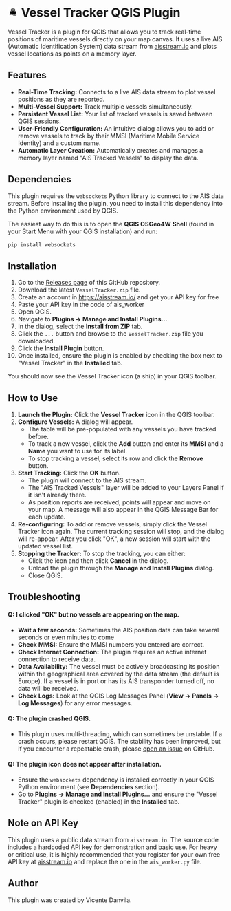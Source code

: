 # ![Vessel Tracker Icon](icon.png)  Vessel Tracker QGIS Plugin

Vessel Tracker is a plugin for QGIS that allows you to track real-time positions of maritime vessels directly on your map canvas. It uses a live AIS (Automatic Identification System) data stream from [aisstream.io](https://aisstream.io/) and plots vessel locations as points on a memory layer.

## Features

* **Real-Time Tracking:** Connects to a live AIS data stream to plot vessel positions as they are reported.
* **Multi-Vessel Support:** Track multiple vessels simultaneously.
* **Persistent Vessel List:** Your list of tracked vessels is saved between QGIS sessions.
* **User-Friendly Configuration:** An intuitive dialog allows you to add or remove vessels to track by their MMSI (Maritime Mobile Service Identity) and a custom name.
* **Automatic Layer Creation:** Automatically creates and manages a memory layer named "AIS Tracked Vessels" to display the data.

## Dependencies

This plugin requires the `websockets` Python library to connect to the AIS data stream. Before installing the plugin, you need to install this dependency into the Python environment used by QGIS.

The easiest way to do this is to open the **QGIS OSGeo4W Shell** (found in your Start Menu with your QGIS installation) and run:

```bash
pip install websockets
```

## Installation

1.  Go to the [Releases page](https://github.com/your-username/your-repo/releases) of this GitHub repository. <!-- Update this link -->
2.  Download the latest `VesselTracker.zip` file.
3.  Create an account in https://aisstream.io/ and get your API key for free
4.  Paste your API key in the code of ais_worker
5.  Open QGIS.
6.  Navigate to **Plugins -> Manage and Install Plugins...**.
7.  In the dialog, select the **Install from ZIP** tab.
8.  Click the `...` button and browse to the `VesselTracker.zip` file you downloaded.
9.  Click the **Install Plugin** button.
10.  Once installed, ensure the plugin is enabled by checking the box next to "Vessel Tracker" in the **Installed** tab.

You should now see the Vessel Tracker icon (a ship) in your QGIS toolbar.

## How to Use

1.  **Launch the Plugin:** Click the **Vessel Tracker** icon in the QGIS toolbar.
2.  **Configure Vessels:** A dialog will appear.
    * The table will be pre-populated with any vessels you have tracked before.
    * To track a new vessel, click the **Add** button and enter its **MMSI** and a **Name** you want to use for its label.
    * To stop tracking a vessel, select its row and click the **Remove** button.
3.  **Start Tracking:** Click the **OK** button.
    * The plugin will connect to the AIS stream.
    * The "AIS Tracked Vessels" layer will be added to your Layers Panel if it isn't already there.
    * As position reports are received, points will appear and move on your map. A message will also appear in the QGIS Message Bar for each update.
4.  **Re-configuring:** To add or remove vessels, simply click the Vessel Tracker icon again. The current tracking session will stop, and the dialog will re-appear. After you click "OK", a new session will start with the updated vessel list.
5.  **Stopping the Tracker:** To stop the tracking, you can either:
    * Click the icon and then click **Cancel** in the dialog.
    * Unload the plugin through the **Manage and Install Plugins** dialog.
    * Close QGIS.

## Troubleshooting

#### Q: I clicked "OK" but no vessels are appearing on the map.
* **Wait a few seconds:** Sometimes the AIS position data can take several seconds or even minutes to come
* **Check MMSI:** Ensure the MMSI numbers you entered are correct.
* **Check Internet Connection:** The plugin requires an active internet connection to receive data.
* **Data Availability:** The vessel must be actively broadcasting its position within the geographical area covered by the data stream (the default is Europe). If a vessel is in port or has its AIS transponder turned off, no data will be received.
* **Check Logs:** Look at the QGIS Log Messages Panel (**View -> Panels -> Log Messages**) for any error messages.

#### Q: The plugin crashed QGIS.

* This plugin uses multi-threading, which can sometimes be unstable. If a crash occurs, please restart QGIS. The stability has been improved, but if you encounter a repeatable crash, please [open an issue](https://github.com/your-username/your-repo/issues) on GitHub. <!-- Update this link -->

#### Q: The plugin icon does not appear after installation.

* Ensure the `websockets` dependency is installed correctly in your QGIS Python environment (see **Dependencies** section).
* Go to **Plugins -> Manage and Install Plugins...** and ensure the "Vessel Tracker" plugin is checked (enabled) in the **Installed** tab.


## Note on API Key

This plugin uses a public data stream from `aisstream.io`. The source code includes a hardcoded API key for demonstration and basic use. For heavy or critical use, it is highly recommended that you register for your own free API key at [aisstream.io](https://aisstream.io/) and replace the one in the `ais_worker.py` file.

## Author
This plugin was created by Vicente Danvila. 

